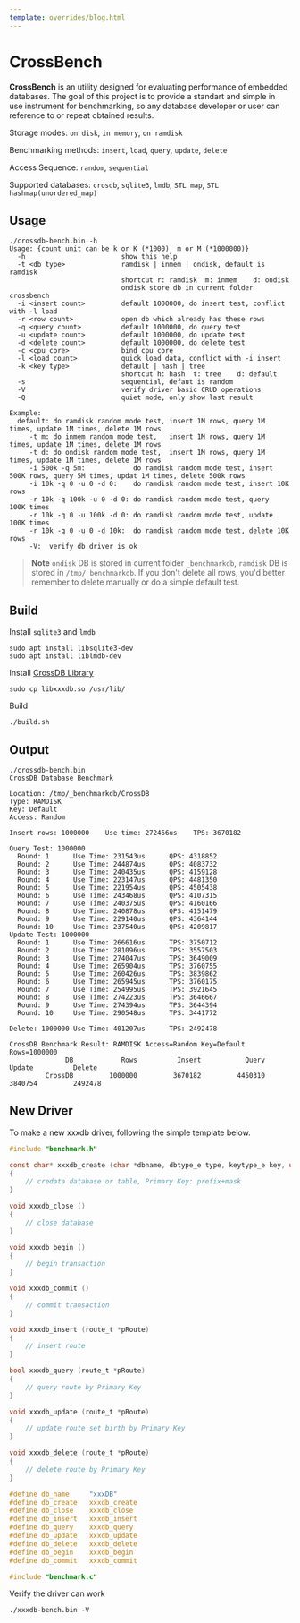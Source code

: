 ```yaml
---
template: overrides/blog.html
---
```


# CrossBench

**CrossBench** is an utility designed for evaluating performance of embedded databases.
The goal of this project is to provide a standart and simple in use instrument for benchmarking, so any database developer or user can reference to or repeat obtained results.

Storage modes: `on disk`, `in memory`, `on ramdisk`

Benchmarking methods: `insert`, `load`, `query`, `update`, `delete`

Access Sequence: `random`, `sequential`

Supported databases: `crosdb`, `sqlite3`, `lmdb`, `STL map`, `STL hashmap(unordered_map)`


## Usage

```
./crossdb-bench.bin -h
Usage: {count unit can be k or K (*1000)  m or M (*1000000)}
  -h                        show this help
  -t <db type>              ramdisk | inmem | ondisk, default is ramdisk
                            shortcut r: ramdisk  m: inmem    d: ondisk
                            ondisk store db in current folder crossbench
  -i <insert count>         default 1000000, do insert test, conflict with -l load
  -r <row count>            open db which already has these rows
  -q <query count>          default 1000000, do query test
  -u <update count>         default 1000000, do update test
  -d <delete count>         default 1000000, do delete test
  -c <cpu core>             bind cpu core
  -l <load count>           quick load data, conflict with -i insert
  -k <key type>             default | hash | tree
                            shortcut h: hash  t: tree    d: default
  -s                        sequential, defaut is random
  -V                        verify driver basic CRUD operations
  -Q                        quiet mode, only show last result

Example:
  default: do ramdisk random mode test, insert 1M rows, query 1M times, update 1M times, delete 1M rows
     -t m: do inmem random mode test,   insert 1M rows, query 1M times, update 1M times, delete 1M rows
     -t d: do ondisk random mode test,  insert 1M rows, query 1M times, update 1M times, delete 1M rows
     -i 500k -q 5m:            do ramdisk random mode test, insert 500K rows, query 5M times, updat 1M times, delete 500k rows
     -i 10k -q 0 -u 0 -d 0:    do ramdisk random mode test, insert 10K rows
     -r 10k -q 100k -u 0 -d 0: do ramdisk random mode test, query  100K times
     -r 10k -q 0 -u 100k -d 0: do ramdisk random mode test, update 100K times
     -r 10k -q 0 -u 0 -d 10k:  do ramdisk random mode test, delete 10K rows
     -V:  verify db driver is ok

```

> **Note**
> `ondisk` DB is stored in current folder `_benchmarkdb`, `ramdisk` DB is stored in `/tmp/_benchmarkdb`.
> If you don't delete all rows, you'd better remember to delete manually or do a simple default test.


## Build

Install `sqlite3` and `lmdb`
```
sudo apt install libsqlite3-dev
sudo apt install liblmdb-dev
```
Install [CrossDB Library](https://github.com/xxxdb-org/CrossDB/releases)
```
sudo cp libxxxdb.so /usr/lib/
```
Build
```
./build.sh
```

## Output
```
./crossdb-bench.bin
CrossDB Database Benchmark

Location: /tmp/_benchmarkdb/CrossDB
Type: RAMDISK
Key: Default
Access: Random

Insert rows: 1000000    Use time: 272466us    TPS: 3670182

Query Test: 1000000
  Round: 1      Use Time: 231543us      QPS: 4318852
  Round: 2      Use Time: 244874us      QPS: 4083732
  Round: 3      Use Time: 240435us      QPS: 4159128
  Round: 4      Use Time: 223147us      QPS: 4481350
  Round: 5      Use Time: 221954us      QPS: 4505438
  Round: 6      Use Time: 243468us      QPS: 4107315
  Round: 7      Use Time: 240375us      QPS: 4160166
  Round: 8      Use Time: 240878us      QPS: 4151479
  Round: 9      Use Time: 229140us      QPS: 4364144
  Round: 10     Use Time: 237540us      QPS: 4209817
Update Test: 1000000
  Round: 1      Use Time: 266616us      TPS: 3750712
  Round: 2      Use Time: 281096us      TPS: 3557503
  Round: 3      Use Time: 274047us      TPS: 3649009
  Round: 4      Use Time: 265904us      TPS: 3760755
  Round: 5      Use Time: 260426us      TPS: 3839862
  Round: 6      Use Time: 265945us      TPS: 3760175
  Round: 7      Use Time: 254995us      TPS: 3921645
  Round: 8      Use Time: 274223us      TPS: 3646667
  Round: 9      Use Time: 274394us      TPS: 3644394
  Round: 10     Use Time: 290548us      TPS: 3441772

Delete: 1000000 Use Time: 401207us      TPS: 2492478

CrossDB Benchmark Result: RAMDISK Access=Random Key=Default Rows=1000000
              DB            Rows          Insert           Query          Update          Delete
         CrossDB         1000000         3670182         4450310         3840754         2492478
```

## New Driver

To make a new xxxdb driver, following the simple template below.

```c
#include "benchmark.h"

const char* xxxdb_create (char *dbname, dbtype_e type, keytype_e key, uint32_t flags) 
{
	// credata database or table, Primary Key: prefix+mask
}

void xxxdb_close ()
{
	// close database
}

void xxxdb_begin ()
{
	// begin transaction
}

void xxxdb_commit ()
{
	// commit transaction
}

void xxxdb_insert (route_t *pRoute)
{
	// insert route
}

bool xxxdb_query (route_t *pRoute)
{
	// query route by Primary Key
}

void xxxdb_update (route_t *pRoute)
{
	// update route set birth by Primary Key
}

void xxxdb_delete (route_t *pRoute)
{
	// delete route by Primary Key
}

#define db_name		"xxxDB"
#define db_create	xxxdb_create
#define db_close	xxxdb_close
#define db_insert	xxxdb_insert
#define db_query	xxxdb_query
#define db_update	xxxdb_update
#define db_delete	xxxdb_delete
#define db_begin	xxxdb_begin
#define db_commit	xxxdb_commit

#include "benchmark.c"

```

Verify the driver can work
```
./xxxdb-bench.bin -V
```
